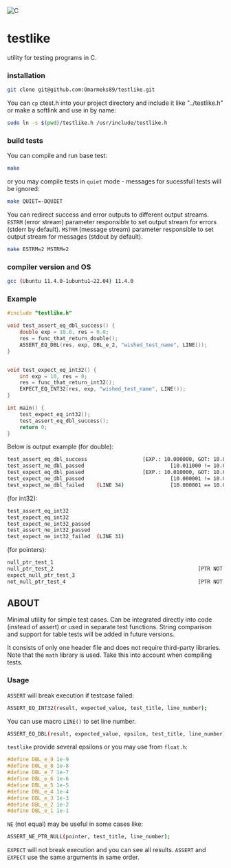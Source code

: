 ![C](https://img.shields.io/badge/c-%2300599C.svg?style=for-the-badge&logo=c&logoColor=white)

# testlike
utility for testing programs in C.

### installation
```bash
git clone git@github.com:Omarmeks89/testlike.git
```

You can `cp` ctest.h into your project directory and
include it like "../testlike.h"
or make a softlink and use in by name:
```bash
sudo ln -s $(pwd)/testlike.h /usr/include/testlike.h
```

### build tests

You can compile and run base test:
```bash
make
```

or you may compile tests in `quiet` mode - messages for sucessfull tests
will be ignored:
```bash
make QUIET=-DQUIET
```

You can redirect success and error outputs to different output streams.
`ESTRM` (error stream) parameter responsible to set output stream for errors (stderr by default).
`MSTRM` (message stream) parameter responsible to set output stream for messages (stdout by default).
```bash
make ESTRM=2 MSTRM=2
```

### compiler version and OS
```bash
gcc (Ubuntu 11.4.0-1ubuntu1~22.04) 11.4.0
```

### Example

```C
#include "testlike.h"

void test_assert_eq_dbl_success() {
    double exp = 10.0, res = 0.0;
    res = func_that_return_double();
    ASSERT_EQ_DBL(res, exp, DBL_e_2, "wished_test_name", LINE());
}


void test_expect_eq_int32() {
    int exp = 10, res = 0;
    res = func_that_return_int32();
    EXPECT_EQ_INT32(res, exp, "wished_test_name", LINE());
}

int main() {
    test_expect_eq_int32();
    test_assert_eq_dbl_success();
    return 0;
}
```
Below is output example (for double):
```bash
test_assert_eq_dbl_success                  [EXP.: 10.000000, GOT: 10.000000, EPS.: 0.010000]     PASSED.
test_assert_ne_dbl_passed                            [10.011000 != 10.000000. EPS.: 0.010000]     PASSED.
test_expect_eq_dbl_passed                   [EXP.: 10.010000, GOT: 10.010000, EPS.: 0.010000]     PASSED.
test_expect_ne_dbl_passed                            [10.000001 != 10.000000. EPS.: 0.000001]     PASSED.
test_expect_ne_dbl_failed    (LINE 34)               [10.000001 == 10.000000. EPS.: 0.000001]     FAILED.
```

(for int32):
```bash
test_assert_eq_int32                                                      [EXP.: 10, GOT: 10]     PASSED.
test_expect_eq_int32                                                      [EXP.: 10, GOT: 10]     PASSED.
test_expect_ne_int32_passed                                                         [10 != 8]     PASSED.
test_assert_ne_int32_passed                                                         [10 != 0]     PASSED.
test_expect_ne_int32_failed  (LINE 31)                                             [10 == 10]     FAILED.
```

(for pointers):
```bash
null_ptr_test_1                                                              [NULLPTR: (nil)]     PASSED.
null_ptr_test_2                                               [PTR NOT NULL. ADDR.: 0xffabef]     PASSED.
expect_null_ptr_test_3                                                       [NULLPTR: (nil)]     PASSED.
not_null_ptr_test_4                                           [PTR NOT NULL. ADDR.: 0xffabef]     PASSED.
```

## ABOUT
Minimal utility for simple test cases. Can be integrated directly into code (instead of assert) or used in separate test functions. String comparison and support for table tests will be added in future versions.

It consists of only one header file and does not require third-party libraries. Note that the `math` library is used. Take this into account when compiling tests.

### Usage

`ASSERT` will break execution if testcase failed:
```bash
ASSERT_EQ_INT32(result, expected_value, test_title, line_number);
```

You can use macro `LINE()` to set line number.

```bash
ASSERT_EQ_DBL(result, expected_value, epsilon, test_title, line_number);
```

`testlike` provide several epsilons or you may use from `float.h`:
```C
#define DBL_e_9 1e-9
#define DBL_e_8 1e-8
#define DBL_e_7 1e-7
#define DBL_e_6 1e-6
#define DBL_e_5 1e-5
#define DBL_e_4 1e-4
#define DBL_e_3 1e-3
#define DBL_e_2 1e-2
#define DBL_e_1 1e-1
```

`NE` (not equal) may be useful in some cases like:
```bash
ASSERT_NE_PTR_NULL(pointer, test_title, line_number);
```

`EXPECT` will not break execution and you can see all results. `ASSERT` and `EXPECT`
use the same arguments in same order.

